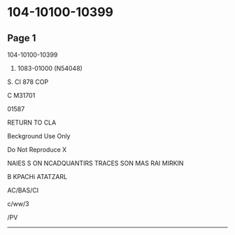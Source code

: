 # 104-10100-10399

## Page 1

104-10100-10399

1. 1083-01000 (N54048)

S. CI 878 COP

C M31701

01587

RETURN TO CLA

Beckground Use Only

Do Not Reproduce X

NAIES S ON NCADQUANTIRS TRACES SON MAS RAI MIRKIN

B KPACHi ATATZARL

AC/BAS/CI

c/ww/3

/PV

---

